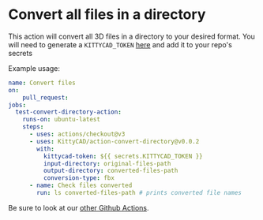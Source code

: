 # Convert all files in a directory

This action will convert all 3D files in a directory to your desired format.
You will need to generate a `KITTYCAD_TOKEN` [here](https://kittycad.io/account) and add it to your repo's secrets

Example usage:
```yml
name: Convert files
on:
    pull_request:
jobs:
  test-convert-directory-action:
    runs-on: ubuntu-latest
    steps:
      - uses: actions/checkout@v3
      - uses: KittyCAD/action-convert-directory@v0.0.2
        with:
          kittycad-token: ${{ secrets.KITTYCAD_TOKEN }}
          input-directory: original-files-path
          output-directory: converted-files-path
          conversion-type: fbx
      - name: Check files converted
        run: ls converted-files-path # prints converted file names
```

Be sure to look at our [other Github Actions](https://github.com/marketplace?type=actions&query=kittycad+).
